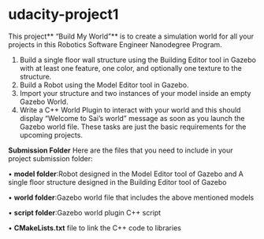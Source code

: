# udacity-project1

This project** “Build My World”** is to create a simulation world for all your projects in this Robotics Software Engineer Nanodegree Program.
1.	Build a single floor wall structure using the Building Editor tool in Gazebo with at least one feature, one color, and optionally one texture to the structure.
2.	Build a Robot using the Model Editor tool in Gazebo.
3.	Import your structure and two instances of your model inside an empty Gazebo World.
4.	Write a C++ World Plugin to interact with your world and this should display “Welcome to Sai’s world” message as soon as you launch the Gazebo world file.
These tasks are just the basic requirements for the upcoming projects.

**Submission Folder**
Here are the files that you need to include in your project submission folder:

•	**model folder**:Robot designed in the Model Editor tool of Gazebo and A single floor structure designed in the Building Editor tool of Gazebo

•	**world folder**:Gazebo world file that includes the above mentioned models

•	**script folder**:Gazebo world plugin C++ script

•	**CMakeLists.txt** file to link the C++ code to libraries

